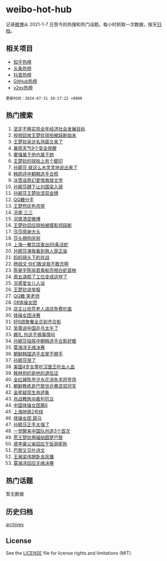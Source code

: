 # weibo-hot-hub

记录[微博](https://www.weibo.com)从 2021-1-7 日至今的热搜和热门话题。每小时抓取一次数据，按天[归档](archives)。

## 相关项目

- [知乎热榜](https://github.com/snaildev/zhihu-hot-hub)
- [头条热榜](https://github.com/snaildev/toutiao-hot-hub)
- [抖音热榜](https://github.com/snaildev/douyin-hot-hub)
- [GitHub热榜](https://github.com/snaildev/github-hot-hub)
- [v2ex热榜](https://github.com/snaildev/v2ex-hot-hub)


`更新时间：2024-07-31 10:17:22 +0800`

## 热门搜索

1. [坚定不移实现全年经济社会发展目标](https://m.weibo.cn/search?containerid=100103type%3D1%26t%3D10%26q%3D%23%E5%9D%9A%E5%AE%9A%E4%B8%8D%E7%A7%BB%E5%AE%9E%E7%8E%B0%E5%85%A8%E5%B9%B4%E7%BB%8F%E6%B5%8E%E7%A4%BE%E4%BC%9A%E5%8F%91%E5%B1%95%E7%9B%AE%E6%A0%87%23&stream_entry_id=51&isnewpage=1&extparam=seat%3D1%26pos%3D0%26q%3D%2523%25E5%259D%259A%25E5%25AE%259A%25E4%25B8%258D%25E7%25A7%25BB%25E5%25AE%259E%25E7%258E%25B0%25E5%2585%25A8%25E5%25B9%25B4%25E7%25BB%258F%25E6%25B5%258E%25E7%25A4%25BE%25E4%25BC%259A%25E5%258F%2591%25E5%25B1%2595%25E7%259B%25AE%25E6%25A0%2587%2523%26stream_entry_id%3D51%26dgr%3D0%26c_type%3D51%26filter_type%3Drealtimehot%26cate%3D10103%26display_time%3D1722392241%26pre_seqid%3D17223922417830344065)
1. [视频回放王楚钦球拍被踩断始末](https://m.weibo.cn/search?containerid=100103type%3D1%26t%3D10%26q%3D%23%E8%A7%86%E9%A2%91%E5%9B%9E%E6%94%BE%E7%8E%8B%E6%A5%9A%E9%92%A6%E7%90%83%E6%8B%8D%E8%A2%AB%E8%B8%A9%E6%96%AD%E5%A7%8B%E6%9C%AB%23&stream_entry_id=31&isnewpage=1&extparam=seat%3D1%26pos%3D0%26q%3D%2523%25E8%25A7%2586%25E9%25A2%2591%25E5%259B%259E%25E6%2594%25BE%25E7%258E%258B%25E6%25A5%259A%25E9%2592%25A6%25E7%2590%2583%25E6%258B%258D%25E8%25A2%25AB%25E8%25B8%25A9%25E6%2596%25AD%25E5%25A7%258B%25E6%259C%25AB%2523%26c_type%3D31%26cate%3D5001%26band_rank%3D1%26dgr%3D0%26stream_entry_id%3D31%26flag%3D4%26filter_type%3Drealtimehot%26lcate%3D5001%26realpos%3D1%26display_time%3D1722392241%26pre_seqid%3D17223922417830344065)
1. [王楚钦采访名场面又来了](https://m.weibo.cn/search?containerid=100103type%3D1%26t%3D10%26q%3D%23%E7%8E%8B%E6%A5%9A%E9%92%A6%E9%87%87%E8%AE%BF%E5%90%8D%E5%9C%BA%E9%9D%A2%E5%8F%88%E6%9D%A5%E4%BA%86%23&stream_entry_id=31&isnewpage=1&extparam=seat%3D1%26pos%3D1%26q%3D%2523%25E7%258E%258B%25E6%25A5%259A%25E9%2592%25A6%25E9%2587%2587%25E8%25AE%25BF%25E5%2590%258D%25E5%259C%25BA%25E9%259D%25A2%25E5%258F%2588%25E6%259D%25A5%25E4%25BA%2586%2523%26c_type%3D31%26cate%3D5001%26band_rank%3D2%26dgr%3D0%26stream_entry_id%3D31%26flag%3D16%26filter_type%3Drealtimehot%26lcate%3D5001%26realpos%3D2%26display_time%3D1722392241%26pre_seqid%3D17223922417830344065)
1. [暴雨天气9个安全提醒](https://m.weibo.cn/search?containerid=100103type%3D1%26t%3D10%26q%3D%23%E6%9A%B4%E9%9B%A8%E5%A4%A9%E6%B0%949%E4%B8%AA%E5%AE%89%E5%85%A8%E6%8F%90%E9%86%92%23&stream_entry_id=31&isnewpage=1&extparam=seat%3D1%26pos%3D2%26q%3D%2523%25E6%259A%25B4%25E9%259B%25A8%25E5%25A4%25A9%25E6%25B0%25949%25E4%25B8%25AA%25E5%25AE%2589%25E5%2585%25A8%25E6%258F%2590%25E9%2586%2592%2523%26c_type%3D31%26cate%3D5001%26band_rank%3D3%26dgr%3D0%26stream_entry_id%3D31%26flag%3D0%26filter_type%3Drealtimehot%26lcate%3D5001%26realpos%3D3%26display_time%3D1722392241%26pre_seqid%3D17223922417830344065)
1. [要强属于他也属于她](https://m.weibo.cn/search?containerid=100103type%3D1%26t%3D10%26q%3D%23%E8%A6%81%E5%BC%BA%E5%B1%9E%E4%BA%8E%E4%BB%96%E4%B9%9F%E5%B1%9E%E4%BA%8E%E5%A5%B9%23&stream_entry_id=31&isnewpage=1&extparam=seat%3D1%26pos%3D3%26q%3D%2523%25E8%25A6%2581%25E5%25BC%25BA%25E5%25B1%259E%25E4%25BA%258E%25E4%25BB%2596%25E4%25B9%259F%25E5%25B1%259E%25E4%25BA%258E%25E5%25A5%25B9%2523%26c_type%3D31%26adid%3D248614%26topic_ad%3D1%26cate%3D5001%26band_rank%3D4%26stream_entry_id%3D31%26filter_type%3Drealtimehot%26is_ad_pos%3D1%26lcate%3D5001%26dgr%3D0%26display_time%3D1722392241%26pre_seqid%3D17223922417830344065)
1. [王楚钦的球拍上有个脚印](https://m.weibo.cn/search?containerid=100103type%3D1%26t%3D10%26q%3D%23%E7%8E%8B%E6%A5%9A%E9%92%A6%E7%9A%84%E7%90%83%E6%8B%8D%E4%B8%8A%E6%9C%89%E4%B8%AA%E8%84%9A%E5%8D%B0%23&stream_entry_id=31&isnewpage=1&extparam=seat%3D1%26pos%3D4%26q%3D%2523%25E7%258E%258B%25E6%25A5%259A%25E9%2592%25A6%25E7%259A%2584%25E7%2590%2583%25E6%258B%258D%25E4%25B8%258A%25E6%259C%2589%25E4%25B8%25AA%25E8%2584%259A%25E5%258D%25B0%2523%26c_type%3D31%26cate%3D5001%26band_rank%3D4%26dgr%3D0%26stream_entry_id%3D31%26flag%3D1%26filter_type%3Drealtimehot%26lcate%3D5001%26realpos%3D4%26display_time%3D1722392241%26pre_seqid%3D17223922417830344065)
1. [孙颖莎 就这么水灵灵地说出来了](https://m.weibo.cn/search?containerid=100103type%3D1%26t%3D10%26q%3D%E5%AD%99%E9%A2%96%E8%8E%8E+%E5%B0%B1%E8%BF%99%E4%B9%88%E6%B0%B4%E7%81%B5%E7%81%B5%E5%9C%B0%E8%AF%B4%E5%87%BA%E6%9D%A5%E4%BA%86&stream_entry_id=31&isnewpage=1&extparam=seat%3D1%26pos%3D5%26q%3D%25E5%25AD%2599%25E9%25A2%2596%25E8%258E%258E%2520%25E5%25B0%25B1%25E8%25BF%2599%25E4%25B9%2588%25E6%25B0%25B4%25E7%2581%25B5%25E7%2581%25B5%25E5%259C%25B0%25E8%25AF%25B4%25E5%2587%25BA%25E6%259D%25A5%25E4%25BA%2586%26c_type%3D31%26cate%3D5001%26band_rank%3D5%26dgr%3D0%26stream_entry_id%3D31%26flag%3D2%26filter_type%3Drealtimehot%26lcate%3D5001%26realpos%3D5%26display_time%3D1722392241%26pre_seqid%3D17223922417830344065)
1. [韩网评中朝韩选手合照](https://m.weibo.cn/search?containerid=100103type%3D1%26t%3D10%26q%3D%E9%9F%A9%E7%BD%91%E8%AF%84%E4%B8%AD%E6%9C%9D%E9%9F%A9%E9%80%89%E6%89%8B%E5%90%88%E7%85%A7&stream_entry_id=31&isnewpage=1&extparam=seat%3D1%26pos%3D6%26q%3D%25E9%259F%25A9%25E7%25BD%2591%25E8%25AF%2584%25E4%25B8%25AD%25E6%259C%259D%25E9%259F%25A9%25E9%2580%2589%25E6%2589%258B%25E5%2590%2588%25E7%2585%25A7%26c_type%3D31%26cate%3D5001%26band_rank%3D6%26dgr%3D0%26stream_entry_id%3D31%26flag%3D2%26filter_type%3Drealtimehot%26lcate%3D5001%26realpos%3D6%26display_time%3D1722392241%26pre_seqid%3D17223922417830344065)
1. [冰雪谣奇幻爱情救赎文学](https://m.weibo.cn/search?containerid=100103type%3D1%26t%3D10%26q%3D%23%E5%86%B0%E9%9B%AA%E8%B0%A3%E5%A5%87%E5%B9%BB%E7%88%B1%E6%83%85%E6%95%91%E8%B5%8E%E6%96%87%E5%AD%A6%23&stream_entry_id=31&isnewpage=1&extparam=seat%3D1%26pos%3D7%26q%3D%2523%25E5%2586%25B0%25E9%259B%25AA%25E8%25B0%25A3%25E5%25A5%2587%25E5%25B9%25BB%25E7%2588%25B1%25E6%2583%2585%25E6%2595%2591%25E8%25B5%258E%25E6%2596%2587%25E5%25AD%25A6%2523%26c_type%3D31%26adid%3D248629%26topic_ad%3D1%26cate%3D5001%26band_rank%3D7%26stream_entry_id%3D31%26filter_type%3Drealtimehot%26is_ad_pos%3D1%26lcate%3D5001%26dgr%3D0%26display_time%3D1722392241%26pre_seqid%3D17223922417830344065)
1. [孙颖莎蹲下让刘国梁入镜](https://m.weibo.cn/search?containerid=100103type%3D1%26t%3D10%26q%3D%23%E5%AD%99%E9%A2%96%E8%8E%8E%E8%B9%B2%E4%B8%8B%E8%AE%A9%E5%88%98%E5%9B%BD%E6%A2%81%E5%85%A5%E9%95%9C%23&stream_entry_id=31&isnewpage=1&extparam=seat%3D1%26pos%3D8%26q%3D%2523%25E5%25AD%2599%25E9%25A2%2596%25E8%258E%258E%25E8%25B9%25B2%25E4%25B8%258B%25E8%25AE%25A9%25E5%2588%2598%25E5%259B%25BD%25E6%25A2%2581%25E5%2585%25A5%25E9%2595%259C%2523%26c_type%3D31%26cate%3D5001%26band_rank%3D7%26dgr%3D0%26stream_entry_id%3D31%26flag%3D16%26filter_type%3Drealtimehot%26lcate%3D5001%26realpos%3D7%26display_time%3D1722392241%26pre_seqid%3D17223922417830344065)
1. [孙颖莎王楚钦混双金牌](https://m.weibo.cn/search?containerid=100103type%3D1%26t%3D10%26q%3D%23%E5%AD%99%E9%A2%96%E8%8E%8E%E7%8E%8B%E6%A5%9A%E9%92%A6%E6%B7%B7%E5%8F%8C%E9%87%91%E7%89%8C%23&stream_entry_id=31&isnewpage=1&extparam=seat%3D1%26pos%3D9%26q%3D%2523%25E5%25AD%2599%25E9%25A2%2596%25E8%258E%258E%25E7%258E%258B%25E6%25A5%259A%25E9%2592%25A6%25E6%25B7%25B7%25E5%258F%258C%25E9%2587%2591%25E7%2589%258C%2523%26c_type%3D31%26cate%3D5001%26band_rank%3D8%26dgr%3D0%26stream_entry_id%3D31%26flag%3D16%26filter_type%3Drealtimehot%26lcate%3D5001%26realpos%3D8%26display_time%3D1722392241%26pre_seqid%3D17223922417830344065)
1. [QQ糖分手](https://m.weibo.cn/search?containerid=100103type%3D1%26t%3D10%26q%3DQQ%E7%B3%96%E5%88%86%E6%89%8B&stream_entry_id=31&isnewpage=1&extparam=seat%3D1%26pos%3D10%26q%3DQQ%25E7%25B3%2596%25E5%2588%2586%25E6%2589%258B%26c_type%3D31%26cate%3D5001%26band_rank%3D9%26dgr%3D0%26stream_entry_id%3D31%26flag%3D2%26filter_type%3Drealtimehot%26lcate%3D5001%26realpos%3D9%26display_time%3D1722392241%26pre_seqid%3D17223922417830344065)
1. [王楚然灰色吊带](https://m.weibo.cn/search?containerid=100103type%3D1%26t%3D10%26q%3D%23%E7%8E%8B%E6%A5%9A%E7%84%B6%E7%81%B0%E8%89%B2%E5%90%8A%E5%B8%A6%23&stream_entry_id=31&isnewpage=1&extparam=seat%3D1%26pos%3D11%26q%3D%2523%25E7%258E%258B%25E6%25A5%259A%25E7%2584%25B6%25E7%2581%25B0%25E8%2589%25B2%25E5%2590%258A%25E5%25B8%25A6%2523%26c_type%3D31%26cate%3D5001%26band_rank%3D10%26dgr%3D0%26stream_entry_id%3D31%26flag%3D1%26filter_type%3Drealtimehot%26lcate%3D5001%26realpos%3D10%26display_time%3D1722392241%26pre_seqid%3D17223922417830344065)
1. [况盛 三三](https://m.weibo.cn/search?containerid=100103type%3D1%26t%3D10%26q%3D%E5%86%B5%E7%9B%9B+%E4%B8%89%E4%B8%89&stream_entry_id=31&isnewpage=1&extparam=seat%3D1%26pos%3D12%26q%3D%25E5%2586%25B5%25E7%259B%259B%2520%25E4%25B8%2589%25E4%25B8%2589%26c_type%3D31%26cate%3D5001%26band_rank%3D11%26dgr%3D0%26stream_entry_id%3D31%26flag%3D1%26filter_type%3Drealtimehot%26lcate%3D5001%26realpos%3D11%26display_time%3D1722392241%26pre_seqid%3D17223922417830344065)
1. [况盛清空微博](https://m.weibo.cn/search?containerid=100103type%3D1%26t%3D10%26q%3D%23%E5%86%B5%E7%9B%9B%E6%B8%85%E7%A9%BA%E5%BE%AE%E5%8D%9A%23&stream_entry_id=31&isnewpage=1&extparam=seat%3D1%26pos%3D13%26q%3D%2523%25E5%2586%25B5%25E7%259B%259B%25E6%25B8%2585%25E7%25A9%25BA%25E5%25BE%25AE%25E5%258D%259A%2523%26c_type%3D31%26cate%3D5001%26band_rank%3D12%26dgr%3D0%26stream_entry_id%3D31%26flag%3D1%26filter_type%3Drealtimehot%26lcate%3D5001%26realpos%3D12%26display_time%3D1722392241%26pre_seqid%3D17223922417830344065)
1. [王楚钦回应球拍被摄影师踩断](https://m.weibo.cn/search?containerid=100103type%3D1%26t%3D10%26q%3D%23%E7%8E%8B%E6%A5%9A%E9%92%A6%E5%9B%9E%E5%BA%94%E7%90%83%E6%8B%8D%E8%A2%AB%E6%91%84%E5%BD%B1%E5%B8%88%E8%B8%A9%E6%96%AD%23&stream_entry_id=31&isnewpage=1&extparam=seat%3D1%26pos%3D14%26q%3D%2523%25E7%258E%258B%25E6%25A5%259A%25E9%2592%25A6%25E5%259B%259E%25E5%25BA%2594%25E7%2590%2583%25E6%258B%258D%25E8%25A2%25AB%25E6%2591%2584%25E5%25BD%25B1%25E5%25B8%2588%25E8%25B8%25A9%25E6%2596%25AD%2523%26c_type%3D31%26cate%3D5001%26band_rank%3D13%26dgr%3D0%26stream_entry_id%3D31%26flag%3D0%26filter_type%3Drealtimehot%26lcate%3D5001%26realpos%3D13%26display_time%3D1722392241%26pre_seqid%3D17223922417830344065)
1. [莎莎感谢大头](https://m.weibo.cn/search?containerid=100103type%3D1%26t%3D10%26q%3D%23%E8%8E%8E%E8%8E%8E%E6%84%9F%E8%B0%A2%E5%A4%A7%E5%A4%B4%23&stream_entry_id=31&isnewpage=1&extparam=seat%3D1%26pos%3D15%26q%3D%2523%25E8%258E%258E%25E8%258E%258E%25E6%2584%259F%25E8%25B0%25A2%25E5%25A4%25A7%25E5%25A4%25B4%2523%26c_type%3D31%26cate%3D5001%26band_rank%3D14%26dgr%3D0%26stream_entry_id%3D31%26flag%3D0%26filter_type%3Drealtimehot%26lcate%3D5001%26realpos%3D14%26display_time%3D1722392241%26pre_seqid%3D17223922417830344065)
1. [莎头拥抱庆祝](https://m.weibo.cn/search?containerid=100103type%3D1%26t%3D10%26q%3D%E8%8E%8E%E5%A4%B4%E6%8B%A5%E6%8A%B1%E5%BA%86%E7%A5%9D&stream_entry_id=31&isnewpage=1&extparam=seat%3D1%26pos%3D16%26q%3D%25E8%258E%258E%25E5%25A4%25B4%25E6%258B%25A5%25E6%258A%25B1%25E5%25BA%2586%25E7%25A5%259D%26c_type%3D31%26cate%3D5001%26band_rank%3D15%26dgr%3D0%26stream_entry_id%3D31%26flag%3D0%26filter_type%3Drealtimehot%26lcate%3D5001%26realpos%3D15%26display_time%3D1722392241%26pre_seqid%3D17223922417830344065)
1. [上海一餐饮店查出65条活蛇](https://m.weibo.cn/search?containerid=100103type%3D1%26t%3D10%26q%3D%23%E4%B8%8A%E6%B5%B7%E4%B8%80%E9%A4%90%E9%A5%AE%E5%BA%97%E6%9F%A5%E5%87%BA65%E6%9D%A1%E6%B4%BB%E8%9B%87%23&stream_entry_id=31&isnewpage=1&extparam=seat%3D1%26pos%3D17%26q%3D%2523%25E4%25B8%258A%25E6%25B5%25B7%25E4%25B8%2580%25E9%25A4%2590%25E9%25A5%25AE%25E5%25BA%2597%25E6%259F%25A5%25E5%2587%25BA65%25E6%259D%25A1%25E6%25B4%25BB%25E8%259B%2587%2523%26c_type%3D31%26cate%3D5001%26band_rank%3D16%26dgr%3D0%26stream_entry_id%3D31%26flag%3D0%26filter_type%3Drealtimehot%26lcate%3D5001%26realpos%3D16%26display_time%3D1722392241%26pre_seqid%3D17223922417830344065)
1. [孙颖莎演我看到熟人穿正装](https://m.weibo.cn/search?containerid=100103type%3D1%26t%3D10%26q%3D%23%E5%AD%99%E9%A2%96%E8%8E%8E%E6%BC%94%E6%88%91%E7%9C%8B%E5%88%B0%E7%86%9F%E4%BA%BA%E7%A9%BF%E6%AD%A3%E8%A3%85%23&stream_entry_id=31&isnewpage=1&extparam=seat%3D1%26pos%3D18%26q%3D%2523%25E5%25AD%2599%25E9%25A2%2596%25E8%258E%258E%25E6%25BC%2594%25E6%2588%2591%25E7%259C%258B%25E5%2588%25B0%25E7%2586%259F%25E4%25BA%25BA%25E7%25A9%25BF%25E6%25AD%25A3%25E8%25A3%2585%2523%26c_type%3D31%26cate%3D5001%26band_rank%3D17%26dgr%3D0%26stream_entry_id%3D31%26flag%3D0%26filter_type%3Drealtimehot%26lcate%3D5001%26realpos%3D17%26display_time%3D1722392241%26pre_seqid%3D17223922417830344065)
1. [妈妈镜头下的肖战](https://m.weibo.cn/search?containerid=100103type%3D1%26t%3D10%26q%3D%23%E5%A6%88%E5%A6%88%E9%95%9C%E5%A4%B4%E4%B8%8B%E7%9A%84%E8%82%96%E6%88%98%23&stream_entry_id=31&isnewpage=1&extparam=seat%3D1%26pos%3D19%26q%3D%2523%25E5%25A6%2588%25E5%25A6%2588%25E9%2595%259C%25E5%25A4%25B4%25E4%25B8%258B%25E7%259A%2584%25E8%2582%2596%25E6%2588%2598%2523%26c_type%3D31%26cate%3D5001%26band_rank%3D18%26dgr%3D0%26stream_entry_id%3D31%26flag%3D0%26filter_type%3Drealtimehot%26lcate%3D5001%26realpos%3D18%26display_time%3D1722392241%26pre_seqid%3D17223922417830344065)
1. [杨旭文 你们敢说我不敢念啊](https://m.weibo.cn/search?containerid=100103type%3D1%26t%3D10%26q%3D%E6%9D%A8%E6%97%AD%E6%96%87+%E4%BD%A0%E4%BB%AC%E6%95%A2%E8%AF%B4%E6%88%91%E4%B8%8D%E6%95%A2%E5%BF%B5%E5%95%8A&stream_entry_id=31&isnewpage=1&extparam=seat%3D1%26pos%3D20%26q%3D%25E6%259D%25A8%25E6%2597%25AD%25E6%2596%2587%2520%25E4%25BD%25A0%25E4%25BB%25AC%25E6%2595%25A2%25E8%25AF%25B4%25E6%2588%2591%25E4%25B8%258D%25E6%2595%25A2%25E5%25BF%25B5%25E5%2595%258A%26c_type%3D31%26cate%3D5001%26band_rank%3D19%26dgr%3D0%26stream_entry_id%3D31%26flag%3D0%26filter_type%3Drealtimehot%26lcate%3D5001%26realpos%3D19%26display_time%3D1722392241%26pre_seqid%3D17223922417830344065)
1. [陈昊宇陈丽君乘船亮相白蛇首映](https://m.weibo.cn/search?containerid=100103type%3D1%26t%3D10%26q%3D%23%E9%99%88%E6%98%8A%E5%AE%87%E9%99%88%E4%B8%BD%E5%90%9B%E4%B9%98%E8%88%B9%E4%BA%AE%E7%9B%B8%E7%99%BD%E8%9B%87%E9%A6%96%E6%98%A0%23&stream_entry_id=31&isnewpage=1&extparam=seat%3D1%26pos%3D21%26q%3D%2523%25E9%2599%2588%25E6%2598%258A%25E5%25AE%2587%25E9%2599%2588%25E4%25B8%25BD%25E5%2590%259B%25E4%25B9%2598%25E8%2588%25B9%25E4%25BA%25AE%25E7%259B%25B8%25E7%2599%25BD%25E8%259B%2587%25E9%25A6%2596%25E6%2598%25A0%2523%26c_type%3D31%26cate%3D5001%26band_rank%3D20%26dgr%3D0%26stream_entry_id%3D31%26flag%3D0%26filter_type%3Drealtimehot%26lcate%3D5001%26realpos%3D20%26display_time%3D1722392241%26pre_seqid%3D17223922417830344065)
1. [周五请假了工位变成这样了](https://m.weibo.cn/search?containerid=100103type%3D1%26t%3D10%26q%3D%23%E5%91%A8%E4%BA%94%E8%AF%B7%E5%81%87%E4%BA%86%E5%B7%A5%E4%BD%8D%E5%8F%98%E6%88%90%E8%BF%99%E6%A0%B7%E4%BA%86%23&stream_entry_id=31&isnewpage=1&extparam=seat%3D1%26pos%3D22%26q%3D%2523%25E5%2591%25A8%25E4%25BA%2594%25E8%25AF%25B7%25E5%2581%2587%25E4%25BA%2586%25E5%25B7%25A5%25E4%25BD%258D%25E5%258F%2598%25E6%2588%2590%25E8%25BF%2599%25E6%25A0%25B7%25E4%25BA%2586%2523%26c_type%3D31%26cate%3D5001%26band_rank%3D21%26dgr%3D0%26stream_entry_id%3D31%26flag%3D0%26filter_type%3Drealtimehot%26lcate%3D5001%26realpos%3D21%26display_time%3D1722392241%26pre_seqid%3D17223922417830344065)
1. [况盛爱女儿人设](https://m.weibo.cn/search?containerid=100103type%3D1%26t%3D10%26q%3D%23%E5%86%B5%E7%9B%9B%E7%88%B1%E5%A5%B3%E5%84%BF%E4%BA%BA%E8%AE%BE%23&stream_entry_id=31&isnewpage=1&extparam=seat%3D1%26pos%3D23%26q%3D%2523%25E5%2586%25B5%25E7%259B%259B%25E7%2588%25B1%25E5%25A5%25B3%25E5%2584%25BF%25E4%25BA%25BA%25E8%25AE%25BE%2523%26c_type%3D31%26cate%3D5001%26band_rank%3D22%26dgr%3D0%26stream_entry_id%3D31%26flag%3D0%26filter_type%3Drealtimehot%26lcate%3D5001%26realpos%3D22%26display_time%3D1722392241%26pre_seqid%3D17223922417830344065)
1. [王楚钦说举报](https://m.weibo.cn/search?containerid=100103type%3D1%26t%3D10%26q%3D%23%E7%8E%8B%E6%A5%9A%E9%92%A6%E8%AF%B4%E4%B8%BE%E6%8A%A5%23&stream_entry_id=31&isnewpage=1&extparam=seat%3D1%26pos%3D24%26q%3D%2523%25E7%258E%258B%25E6%25A5%259A%25E9%2592%25A6%25E8%25AF%25B4%25E4%25B8%25BE%25E6%258A%25A5%2523%26c_type%3D31%26cate%3D5001%26band_rank%3D23%26dgr%3D0%26stream_entry_id%3D31%26flag%3D0%26filter_type%3Drealtimehot%26lcate%3D5001%26realpos%3D23%26display_time%3D1722392241%26pre_seqid%3D17223922417830344065)
1. [QQ糖 笑老师](https://m.weibo.cn/search?containerid=100103type%3D1%26t%3D10%26q%3DQQ%E7%B3%96+%E7%AC%91%E8%80%81%E5%B8%88&stream_entry_id=31&isnewpage=1&extparam=seat%3D1%26pos%3D25%26q%3DQQ%25E7%25B3%2596%2520%25E7%25AC%2591%25E8%2580%2581%25E5%25B8%2588%26c_type%3D31%26cate%3D5001%26band_rank%3D24%26dgr%3D0%26stream_entry_id%3D31%26flag%3D0%26filter_type%3Drealtimehot%26lcate%3D5001%26realpos%3D24%26display_time%3D1722392241%26pre_seqid%3D17223922417830344065)
1. [08体操女团](https://m.weibo.cn/search?containerid=100103type%3D1%26t%3D10%26q%3D%2308%E4%BD%93%E6%93%8D%E5%A5%B3%E5%9B%A2%23&stream_entry_id=31&isnewpage=1&extparam=seat%3D1%26pos%3D26%26q%3D%252308%25E4%25BD%2593%25E6%2593%258D%25E5%25A5%25B3%25E5%259B%25A2%2523%26c_type%3D31%26cate%3D5001%26band_rank%3D25%26dgr%3D0%26stream_entry_id%3D31%26flag%3D0%26filter_type%3Drealtimehot%26lcate%3D5001%26realpos%3D25%26display_time%3D1722392241%26pre_seqid%3D17223922417830344065)
1. [店主让拾荒老人进店免费吃面](https://m.weibo.cn/search?containerid=100103type%3D1%26t%3D10%26q%3D%23%E5%BA%97%E4%B8%BB%E8%AE%A9%E6%8B%BE%E8%8D%92%E8%80%81%E4%BA%BA%E8%BF%9B%E5%BA%97%E5%85%8D%E8%B4%B9%E5%90%83%E9%9D%A2%23&stream_entry_id=31&isnewpage=1&extparam=seat%3D1%26pos%3D27%26q%3D%2523%25E5%25BA%2597%25E4%25B8%25BB%25E8%25AE%25A9%25E6%258B%25BE%25E8%258D%2592%25E8%2580%2581%25E4%25BA%25BA%25E8%25BF%259B%25E5%25BA%2597%25E5%2585%258D%25E8%25B4%25B9%25E5%2590%2583%25E9%259D%25A2%2523%26c_type%3D31%26cate%3D5001%26band_rank%3D26%26dgr%3D0%26stream_entry_id%3D31%26flag%3D32768%26filter_type%3Drealtimehot%26lcate%3D5001%26realpos%3D26%26display_time%3D1722392241%26pre_seqid%3D17223922417830344065)
1. [体操女团决赛](https://m.weibo.cn/search?containerid=100103type%3D1%26t%3D10%26q%3D%23%E4%BD%93%E6%93%8D%E5%A5%B3%E5%9B%A2%E5%86%B3%E8%B5%9B%23&stream_entry_id=31&isnewpage=1&extparam=seat%3D1%26pos%3D28%26q%3D%2523%25E4%25BD%2593%25E6%2593%258D%25E5%25A5%25B3%25E5%259B%25A2%25E5%2586%25B3%25E8%25B5%259B%2523%26c_type%3D31%26cate%3D5001%26band_rank%3D27%26dgr%3D0%26stream_entry_id%3D31%26flag%3D0%26filter_type%3Drealtimehot%26lcate%3D5001%26realpos%3D27%26display_time%3D1722392241%26pre_seqid%3D17223922417830344065)
1. [好6团聚餐全员到齐合影](https://m.weibo.cn/search?containerid=100103type%3D1%26t%3D10%26q%3D%23%E5%A5%BD6%E5%9B%A2%E8%81%9A%E9%A4%90%E5%85%A8%E5%91%98%E5%88%B0%E9%BD%90%E5%90%88%E5%BD%B1%23&stream_entry_id=31&isnewpage=1&extparam=seat%3D1%26pos%3D29%26q%3D%2523%25E5%25A5%25BD6%25E5%259B%25A2%25E8%2581%259A%25E9%25A4%2590%25E5%2585%25A8%25E5%2591%2598%25E5%2588%25B0%25E9%25BD%2590%25E5%2590%2588%25E5%25BD%25B1%2523%26c_type%3D31%26cate%3D5001%26band_rank%3D28%26dgr%3D0%26stream_entry_id%3D31%26flag%3D1%26filter_type%3Drealtimehot%26lcate%3D5001%26realpos%3D28%26display_time%3D1722392241%26pre_seqid%3D17223922417830344065)
1. [吴尊说中国乒乓太牛了](https://m.weibo.cn/search?containerid=100103type%3D1%26t%3D10%26q%3D%23%E5%90%B4%E5%B0%8A%E8%AF%B4%E4%B8%AD%E5%9B%BD%E4%B9%92%E4%B9%93%E5%A4%AA%E7%89%9B%E4%BA%86%23&stream_entry_id=31&isnewpage=1&extparam=seat%3D1%26pos%3D30%26q%3D%2523%25E5%2590%25B4%25E5%25B0%258A%25E8%25AF%25B4%25E4%25B8%25AD%25E5%259B%25BD%25E4%25B9%2592%25E4%25B9%2593%25E5%25A4%25AA%25E7%2589%259B%25E4%25BA%2586%2523%26c_type%3D31%26cate%3D5001%26band_rank%3D29%26dgr%3D0%26stream_entry_id%3D31%26flag%3D0%26filter_type%3Drealtimehot%26lcate%3D5001%26realpos%3D29%26display_time%3D1722392241%26pre_seqid%3D17223922417830344065)
1. [娜扎 你这不搞事情吗](https://m.weibo.cn/search?containerid=100103type%3D1%26t%3D10%26q%3D%E5%A8%9C%E6%89%8E+%E4%BD%A0%E8%BF%99%E4%B8%8D%E6%90%9E%E4%BA%8B%E6%83%85%E5%90%97&stream_entry_id=31&isnewpage=1&extparam=seat%3D1%26pos%3D31%26q%3D%25E5%25A8%259C%25E6%2589%258E%2520%25E4%25BD%25A0%25E8%25BF%2599%25E4%25B8%258D%25E6%2590%259E%25E4%25BA%258B%25E6%2583%2585%25E5%2590%2597%26c_type%3D31%26cate%3D5001%26band_rank%3D30%26dgr%3D0%26stream_entry_id%3D31%26flag%3D0%26filter_type%3Drealtimehot%26lcate%3D5001%26realpos%3D30%26display_time%3D1722392241%26pre_seqid%3D17223922417830344065)
1. [孙颖莎指挥中朝韩选手合影好暖](https://m.weibo.cn/search?containerid=100103type%3D1%26t%3D10%26q%3D%23%E5%AD%99%E9%A2%96%E8%8E%8E%E6%8C%87%E6%8C%A5%E4%B8%AD%E6%9C%9D%E9%9F%A9%E9%80%89%E6%89%8B%E5%90%88%E5%BD%B1%E5%A5%BD%E6%9A%96%23&stream_entry_id=31&isnewpage=1&extparam=seat%3D1%26pos%3D32%26q%3D%2523%25E5%25AD%2599%25E9%25A2%2596%25E8%258E%258E%25E6%258C%2587%25E6%258C%25A5%25E4%25B8%25AD%25E6%259C%259D%25E9%259F%25A9%25E9%2580%2589%25E6%2589%258B%25E5%2590%2588%25E5%25BD%25B1%25E5%25A5%25BD%25E6%259A%2596%2523%26c_type%3D31%26cate%3D5001%26band_rank%3D31%26dgr%3D0%26stream_entry_id%3D31%26flag%3D1%26filter_type%3Drealtimehot%26lcate%3D5001%26realpos%3D31%26display_time%3D1722392241%26pre_seqid%3D17223922417830344065)
1. [覃海洋无缘决赛](https://m.weibo.cn/search?containerid=100103type%3D1%26t%3D10%26q%3D%23%E8%A6%83%E6%B5%B7%E6%B4%8B%E6%97%A0%E7%BC%98%E5%86%B3%E8%B5%9B%23&stream_entry_id=31&isnewpage=1&extparam=seat%3D1%26pos%3D33%26q%3D%2523%25E8%25A6%2583%25E6%25B5%25B7%25E6%25B4%258B%25E6%2597%25A0%25E7%25BC%2598%25E5%2586%25B3%25E8%25B5%259B%2523%26c_type%3D31%26cate%3D5001%26band_rank%3D32%26dgr%3D0%26stream_entry_id%3D31%26flag%3D0%26filter_type%3Drealtimehot%26lcate%3D5001%26realpos%3D32%26display_time%3D1722392241%26pre_seqid%3D17223922417830344065)
1. [朝鲜韩国选手击掌不握手](https://m.weibo.cn/search?containerid=100103type%3D1%26t%3D10%26q%3D%23%E6%9C%9D%E9%B2%9C%E9%9F%A9%E5%9B%BD%E9%80%89%E6%89%8B%E5%87%BB%E6%8E%8C%E4%B8%8D%E6%8F%A1%E6%89%8B%23&stream_entry_id=31&isnewpage=1&extparam=seat%3D1%26pos%3D34%26q%3D%2523%25E6%259C%259D%25E9%25B2%259C%25E9%259F%25A9%25E5%259B%25BD%25E9%2580%2589%25E6%2589%258B%25E5%2587%25BB%25E6%258E%258C%25E4%25B8%258D%25E6%258F%25A1%25E6%2589%258B%2523%26c_type%3D31%26cate%3D5001%26band_rank%3D33%26dgr%3D0%26stream_entry_id%3D31%26flag%3D1%26filter_type%3Drealtimehot%26lcate%3D5001%26realpos%3D33%26display_time%3D1722392241%26pre_seqid%3D17223922417830344065)
1. [孙颖莎哭了](https://m.weibo.cn/search?containerid=100103type%3D1%26t%3D10%26q%3D%23%E5%AD%99%E9%A2%96%E8%8E%8E%E5%93%AD%E4%BA%86%23&stream_entry_id=31&isnewpage=1&extparam=seat%3D1%26pos%3D35%26q%3D%2523%25E5%25AD%2599%25E9%25A2%2596%25E8%258E%258E%25E5%2593%25AD%25E4%25BA%2586%2523%26c_type%3D31%26cate%3D5001%26band_rank%3D34%26dgr%3D0%26stream_entry_id%3D31%26flag%3D0%26filter_type%3Drealtimehot%26lcate%3D5001%26realpos%3D34%26display_time%3D1722392241%26pre_seqid%3D17223922417830344065)
1. [美国4岁女童吃汉堡王吃出人血](https://m.weibo.cn/search?containerid=100103type%3D1%26t%3D10%26q%3D%23%E7%BE%8E%E5%9B%BD4%E5%B2%81%E5%A5%B3%E7%AB%A5%E5%90%83%E6%B1%89%E5%A0%A1%E7%8E%8B%E5%90%83%E5%87%BA%E4%BA%BA%E8%A1%80%23&stream_entry_id=31&isnewpage=1&extparam=seat%3D1%26pos%3D36%26q%3D%2523%25E7%25BE%258E%25E5%259B%25BD4%25E5%25B2%2581%25E5%25A5%25B3%25E7%25AB%25A5%25E5%2590%2583%25E6%25B1%2589%25E5%25A0%25A1%25E7%258E%258B%25E5%2590%2583%25E5%2587%25BA%25E4%25BA%25BA%25E8%25A1%2580%2523%26c_type%3D31%26cate%3D5001%26band_rank%3D35%26dgr%3D0%26stream_entry_id%3D31%26flag%3D0%26filter_type%3Drealtimehot%26lcate%3D5001%26realpos%3D35%26display_time%3D1722392241%26pre_seqid%3D17223922417830344065)
1. [韩林抱的是他的退伍证](https://m.weibo.cn/search?containerid=100103type%3D1%26t%3D10%26q%3D%23%E9%9F%A9%E6%9E%97%E6%8A%B1%E7%9A%84%E6%98%AF%E4%BB%96%E7%9A%84%E9%80%80%E4%BC%8D%E8%AF%81%23&stream_entry_id=31&isnewpage=1&extparam=seat%3D1%26pos%3D37%26q%3D%2523%25E9%259F%25A9%25E6%259E%2597%25E6%258A%25B1%25E7%259A%2584%25E6%2598%25AF%25E4%25BB%2596%25E7%259A%2584%25E9%2580%2580%25E4%25BC%258D%25E8%25AF%2581%2523%26c_type%3D31%26cate%3D5001%26band_rank%3D36%26dgr%3D0%26stream_entry_id%3D31%26flag%3D1%26filter_type%3Drealtimehot%26lcate%3D5001%26realpos%3D36%26display_time%3D1722392241%26pre_seqid%3D17223922417830344065)
1. [全红婵陈芋汐水花消失术将登场](https://m.weibo.cn/search?containerid=100103type%3D1%26t%3D10%26q%3D%23%E5%85%A8%E7%BA%A2%E5%A9%B5%E9%99%88%E8%8A%8B%E6%B1%90%E6%B0%B4%E8%8A%B1%E6%B6%88%E5%A4%B1%E6%9C%AF%E5%B0%86%E7%99%BB%E5%9C%BA%23&stream_entry_id=31&isnewpage=1&extparam=seat%3D1%26pos%3D38%26q%3D%2523%25E5%2585%25A8%25E7%25BA%25A2%25E5%25A9%25B5%25E9%2599%2588%25E8%258A%258B%25E6%25B1%2590%25E6%25B0%25B4%25E8%258A%25B1%25E6%25B6%2588%25E5%25A4%25B1%25E6%259C%25AF%25E5%25B0%2586%25E7%2599%25BB%25E5%259C%25BA%2523%26c_type%3D31%26cate%3D5001%26band_rank%3D37%26dgr%3D0%26stream_entry_id%3D31%26flag%3D0%26filter_type%3Drealtimehot%26lcate%3D5001%26realpos%3D37%26display_time%3D1722392241%26pre_seqid%3D17223922417830344065)
1. [朝鲜教练是巴黎世乒赛混双冠军](https://m.weibo.cn/search?containerid=100103type%3D1%26t%3D10%26q%3D%23%E6%9C%9D%E9%B2%9C%E6%95%99%E7%BB%83%E6%98%AF%E5%B7%B4%E9%BB%8E%E4%B8%96%E4%B9%92%E8%B5%9B%E6%B7%B7%E5%8F%8C%E5%86%A0%E5%86%9B%23&stream_entry_id=31&isnewpage=1&extparam=seat%3D1%26pos%3D39%26q%3D%2523%25E6%259C%259D%25E9%25B2%259C%25E6%2595%2599%25E7%25BB%2583%25E6%2598%25AF%25E5%25B7%25B4%25E9%25BB%258E%25E4%25B8%2596%25E4%25B9%2592%25E8%25B5%259B%25E6%25B7%25B7%25E5%258F%258C%25E5%2586%25A0%25E5%2586%259B%2523%26c_type%3D31%26cate%3D5001%26band_rank%3D38%26dgr%3D0%26stream_entry_id%3D31%26flag%3D0%26filter_type%3Drealtimehot%26lcate%3D5001%26realpos%3D38%26display_time%3D1722392241%26pre_seqid%3D17223922417830344065)
1. [金星疑现生命迹象](https://m.weibo.cn/search?containerid=100103type%3D1%26t%3D10%26q%3D%23%E9%87%91%E6%98%9F%E7%96%91%E7%8E%B0%E7%94%9F%E5%91%BD%E8%BF%B9%E8%B1%A1%23&stream_entry_id=31&isnewpage=1&extparam=seat%3D1%26pos%3D40%26q%3D%2523%25E9%2587%2591%25E6%2598%259F%25E7%2596%2591%25E7%258E%25B0%25E7%2594%259F%25E5%2591%25BD%25E8%25BF%25B9%25E8%25B1%25A1%2523%26c_type%3D31%26cate%3D5001%26band_rank%3D39%26dgr%3D0%26stream_entry_id%3D31%26flag%3D1%26filter_type%3Drealtimehot%26lcate%3D5001%26realpos%3D39%26display_time%3D1722392241%26pre_seqid%3D17223922417830344065)
1. [肖战教练向裁判抗议](https://m.weibo.cn/search?containerid=100103type%3D1%26t%3D10%26q%3D%23%E8%82%96%E6%88%98%E6%95%99%E7%BB%83%E5%90%91%E8%A3%81%E5%88%A4%E6%8A%97%E8%AE%AE%23&stream_entry_id=31&isnewpage=1&extparam=seat%3D1%26pos%3D41%26q%3D%2523%25E8%2582%2596%25E6%2588%2598%25E6%2595%2599%25E7%25BB%2583%25E5%2590%2591%25E8%25A3%2581%25E5%2588%25A4%25E6%258A%2597%25E8%25AE%25AE%2523%26c_type%3D31%26cate%3D5001%26band_rank%3D40%26dgr%3D0%26stream_entry_id%3D31%26flag%3D1%26filter_type%3Drealtimehot%26lcate%3D5001%26realpos%3D40%26display_time%3D1722392241%26pre_seqid%3D17223922417830344065)
1. [中国体操女团第6](https://m.weibo.cn/search?containerid=100103type%3D1%26t%3D10%26q%3D%23%E4%B8%AD%E5%9B%BD%E4%BD%93%E6%93%8D%E5%A5%B3%E5%9B%A2%E7%AC%AC6%23&stream_entry_id=31&isnewpage=1&extparam=seat%3D1%26pos%3D42%26q%3D%2523%25E4%25B8%25AD%25E5%259B%25BD%25E4%25BD%2593%25E6%2593%258D%25E5%25A5%25B3%25E5%259B%25A2%25E7%25AC%25AC6%2523%26c_type%3D31%26cate%3D5001%26band_rank%3D41%26dgr%3D0%26stream_entry_id%3D31%26flag%3D0%26filter_type%3Drealtimehot%26lcate%3D5001%26realpos%3D41%26display_time%3D1722392241%26pre_seqid%3D17223922417830344065)
1. [上海地铁2号线](https://m.weibo.cn/search?containerid=100103type%3D1%26t%3D10%26q%3D%23%E4%B8%8A%E6%B5%B7%E5%9C%B0%E9%93%812%E5%8F%B7%E7%BA%BF%23&stream_entry_id=31&isnewpage=1&extparam=seat%3D1%26pos%3D43%26q%3D%2523%25E4%25B8%258A%25E6%25B5%25B7%25E5%259C%25B0%25E9%2593%25812%25E5%258F%25B7%25E7%25BA%25BF%2523%26c_type%3D31%26cate%3D5001%26band_rank%3D42%26dgr%3D0%26stream_entry_id%3D31%26flag%3D0%26filter_type%3Drealtimehot%26lcate%3D5001%26realpos%3D42%26display_time%3D1722392241%26pre_seqid%3D17223922417830344065)
1. [体操女团 跳马](https://m.weibo.cn/search?containerid=100103type%3D1%26t%3D10%26q%3D%E4%BD%93%E6%93%8D%E5%A5%B3%E5%9B%A2+%E8%B7%B3%E9%A9%AC&stream_entry_id=31&isnewpage=1&extparam=seat%3D1%26pos%3D44%26q%3D%25E4%25BD%2593%25E6%2593%258D%25E5%25A5%25B3%25E5%259B%25A2%2520%25E8%25B7%25B3%25E9%25A9%25AC%26c_type%3D31%26cate%3D5001%26band_rank%3D43%26dgr%3D0%26stream_entry_id%3D31%26flag%3D0%26filter_type%3Drealtimehot%26lcate%3D5001%26realpos%3D43%26display_time%3D1722392241%26pre_seqid%3D17223922417830344065)
1. [孙颖莎正手太强了](https://m.weibo.cn/search?containerid=100103type%3D1%26t%3D10%26q%3D%E5%AD%99%E9%A2%96%E8%8E%8E%E6%AD%A3%E6%89%8B%E5%A4%AA%E5%BC%BA%E4%BA%86&stream_entry_id=31&isnewpage=1&extparam=seat%3D1%26pos%3D45%26q%3D%25E5%25AD%2599%25E9%25A2%2596%25E8%258E%258E%25E6%25AD%25A3%25E6%2589%258B%25E5%25A4%25AA%25E5%25BC%25BA%25E4%25BA%2586%26c_type%3D31%26cate%3D5001%26band_rank%3D44%26dgr%3D0%26stream_entry_id%3D31%26flag%3D0%26filter_type%3Drealtimehot%26lcate%3D5001%26realpos%3D44%26display_time%3D1722392241%26pre_seqid%3D17223922417830344065)
1. [一觉醒来中国队创造3个首次](https://m.weibo.cn/search?containerid=100103type%3D1%26t%3D10%26q%3D%23%E4%B8%80%E8%A7%89%E9%86%92%E6%9D%A5%E4%B8%AD%E5%9B%BD%E9%98%9F%E5%88%9B%E9%80%A03%E4%B8%AA%E9%A6%96%E6%AC%A1%23&stream_entry_id=31&isnewpage=1&extparam=seat%3D1%26pos%3D46%26q%3D%2523%25E4%25B8%2580%25E8%25A7%2589%25E9%2586%2592%25E6%259D%25A5%25E4%25B8%25AD%25E5%259B%25BD%25E9%2598%259F%25E5%2588%259B%25E9%2580%25A03%25E4%25B8%25AA%25E9%25A6%2596%25E6%25AC%25A1%2523%26c_type%3D31%26cate%3D5001%26band_rank%3D45%26dgr%3D0%26stream_entry_id%3D31%26flag%3D1%26filter_type%3Drealtimehot%26lcate%3D5001%26realpos%3D45%26display_time%3D1722392241%26pre_seqid%3D17223922417830344065)
1. [愿王楚钦用福拍圆梦巴黎](https://m.weibo.cn/search?containerid=100103type%3D1%26t%3D10%26q%3D%23%E6%84%BF%E7%8E%8B%E6%A5%9A%E9%92%A6%E7%94%A8%E7%A6%8F%E6%8B%8D%E5%9C%86%E6%A2%A6%E5%B7%B4%E9%BB%8E%23&stream_entry_id=31&isnewpage=1&extparam=seat%3D1%26pos%3D47%26q%3D%2523%25E6%2584%25BF%25E7%258E%258B%25E6%25A5%259A%25E9%2592%25A6%25E7%2594%25A8%25E7%25A6%258F%25E6%258B%258D%25E5%259C%2586%25E6%25A2%25A6%25E5%25B7%25B4%25E9%25BB%258E%2523%26c_type%3D31%26cate%3D5001%26band_rank%3D46%26dgr%3D0%26stream_entry_id%3D31%26flag%3D1%26filter_type%3Drealtimehot%26lcate%3D5001%26realpos%3D46%26display_time%3D1722392241%26pre_seqid%3D17223922417830344065)
1. [盛李豪父亲回应干饭哥昵称](https://m.weibo.cn/search?containerid=100103type%3D1%26t%3D10%26q%3D%23%E7%9B%9B%E6%9D%8E%E8%B1%AA%E7%88%B6%E4%BA%B2%E5%9B%9E%E5%BA%94%E5%B9%B2%E9%A5%AD%E5%93%A5%E6%98%B5%E7%A7%B0%23&stream_entry_id=31&isnewpage=1&extparam=seat%3D1%26pos%3D48%26q%3D%2523%25E7%259B%259B%25E6%259D%258E%25E8%25B1%25AA%25E7%2588%25B6%25E4%25BA%25B2%25E5%259B%259E%25E5%25BA%2594%25E5%25B9%25B2%25E9%25A5%25AD%25E5%2593%25A5%25E6%2598%25B5%25E7%25A7%25B0%2523%26c_type%3D31%26cate%3D5001%26band_rank%3D47%26dgr%3D0%26stream_entry_id%3D31%26flag%3D0%26filter_type%3Drealtimehot%26lcate%3D5001%26realpos%3D47%26display_time%3D1722392241%26pre_seqid%3D17223922417830344065)
1. [巴黎又见叶诗文](https://m.weibo.cn/search?containerid=100103type%3D1%26t%3D10%26q%3D%23%E5%B7%B4%E9%BB%8E%E5%8F%88%E8%A7%81%E5%8F%B6%E8%AF%97%E6%96%87%23&stream_entry_id=31&isnewpage=1&extparam=seat%3D1%26pos%3D49%26q%3D%2523%25E5%25B7%25B4%25E9%25BB%258E%25E5%258F%2588%25E8%25A7%2581%25E5%258F%25B6%25E8%25AF%2597%25E6%2596%2587%2523%26c_type%3D31%26cate%3D5001%26band_rank%3D48%26dgr%3D0%26stream_entry_id%3D31%26flag%3D1%26filter_type%3Drealtimehot%26lcate%3D5001%26realpos%3D48%26display_time%3D1722392241%26pre_seqid%3D17223922417830344065)
1. [王昶梁伟锵卧龙凤雏](https://m.weibo.cn/search?containerid=100103type%3D1%26t%3D10%26q%3D%E7%8E%8B%E6%98%B6%E6%A2%81%E4%BC%9F%E9%94%B5%E5%8D%A7%E9%BE%99%E5%87%A4%E9%9B%8F&stream_entry_id=31&isnewpage=1&extparam=seat%3D1%26pos%3D50%26q%3D%25E7%258E%258B%25E6%2598%25B6%25E6%25A2%2581%25E4%25BC%259F%25E9%2594%25B5%25E5%258D%25A7%25E9%25BE%2599%25E5%2587%25A4%25E9%259B%258F%26c_type%3D31%26cate%3D5001%26band_rank%3D49%26dgr%3D0%26stream_entry_id%3D31%26flag%3D1%26filter_type%3Drealtimehot%26lcate%3D5001%26realpos%3D49%26display_time%3D1722392241%26pre_seqid%3D17223922417830344065)
1. [覃海洋回应无缘决赛](https://m.weibo.cn/search?containerid=100103type%3D1%26t%3D10%26q%3D%23%E8%A6%83%E6%B5%B7%E6%B4%8B%E5%9B%9E%E5%BA%94%E6%97%A0%E7%BC%98%E5%86%B3%E8%B5%9B%23&stream_entry_id=31&isnewpage=1&extparam=seat%3D1%26pos%3D51%26q%3D%2523%25E8%25A6%2583%25E6%25B5%25B7%25E6%25B4%258B%25E5%259B%259E%25E5%25BA%2594%25E6%2597%25A0%25E7%25BC%2598%25E5%2586%25B3%25E8%25B5%259B%2523%26c_type%3D31%26cate%3D5001%26band_rank%3D50%26dgr%3D0%26stream_entry_id%3D31%26flag%3D1%26filter_type%3Drealtimehot%26lcate%3D5001%26realpos%3D50%26display_time%3D1722392241%26pre_seqid%3D17223922417830344065)

## 热门话题

暂无数据

## 历史归档

[archives](archives)

## License

See the [LICENSE](LICENSE) file for license rights and limitations (MIT).
